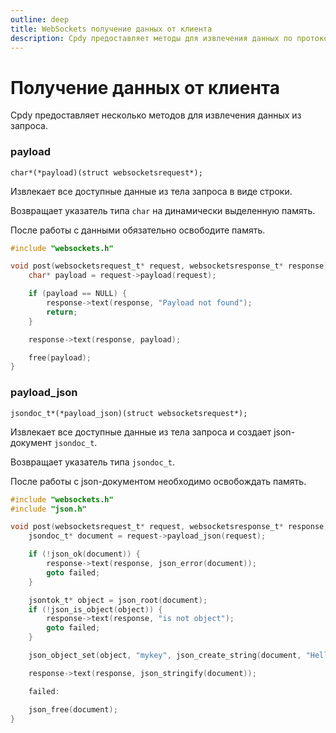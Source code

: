 ```yaml
---
outline: deep
title: WebSockets получение данных от клиента
description: Cpdy предоставляет методы для извлечения данных по протоколу WebSockets как есть или в json-формате
---
```


# Получение данных от клиента

Cpdy предоставляет несколько методов для извлечения данных из запроса.

### payload

`char*(*payload)(struct websocketsrequest*);`

Извлекает все доступные данные из тела запроса в виде строки.

Возвращает указатель типа `char` на динамически выделенную память.

После работы с данными обязательно освободите память.

```C
#include "websockets.h"

void post(websocketsrequest_t* request, websocketsresponse_t* response) {
    char* payload = request->payload(request);

    if (payload == NULL) {
        response->text(response, "Payload not found");
        return;
    }

    response->text(response, payload);

    free(payload);
}
```

### payload_json

`jsondoc_t*(*payload_json)(struct websocketsrequest*);`

Извлекает все доступные данные из тела запроса и создает json-документ `jsondoc_t`.

Возвращает указатель типа `jsondoc_t`.

После работы с json-документом необходимо освобождать память.

```C
#include "websockets.h"
#include "json.h"

void post(websocketsrequest_t* request, websocketsresponse_t* response) {
    jsondoc_t* document = request->payload_json(request);

    if (!json_ok(document)) {
        response->text(response, json_error(document));
        goto failed;
    }

    jsontok_t* object = json_root(document);
    if (!json_is_object(object)) {
        response->text(response, "is not object");
        goto failed;
    }

    json_object_set(object, "mykey", json_create_string(document, "Hello"));

    response->text(response, json_stringify(document));

    failed:

    json_free(document);
}
```
